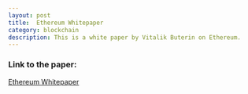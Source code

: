 ```yaml
---
layout: post
title:  Ethereum Whitepaper
category: blockchain 
description: This is a white paper by Vitalik Buterin on Ethereum.
---
```


### Link to the paper:

[Ethereum Whitepaper](http://www.the-blockchain.com/docs/Ethereum_white_paper-a_next_generation_smart_contract_and_decentralized_application_platform-vitalik-buterin.pdf)

<!--description-->


